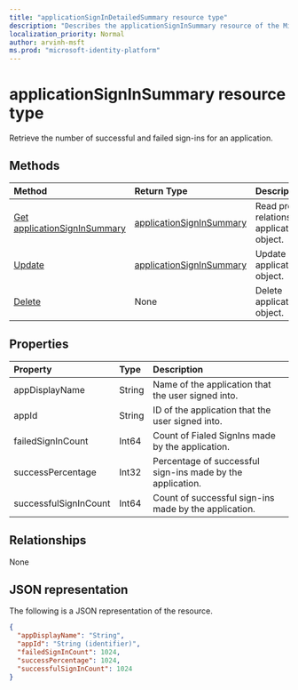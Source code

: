 ```yaml
---
title: "applicationSignInDetailedSummary resource type"
description: "Describes the applicationSignInSummary resource of the Microsoft Graph API"
localization_priority: Normal
author: arvinh-msft
ms.prod: "microsoft-identity-platform"
---
```


# applicationSignInSummary resource type

Retrieve the number of successful and failed sign-ins for an application. 

## Methods

| Method       | Return Type | Description |
|:-------------|:------------|:------------|
| [Get applicationSignInSummary](../api/applicationsigninsummary-get.md) | [applicationSignInSummary](applicationsigninsummary.md) | Read properties and relationships of applicationSignInSummary object. |
| [Update](../api/applicationsigninsummary_update.md) | [applicationSignInSummary](applicationsigninsummary.md) | Update applicationSignInSummary object. |
| [Delete](../api/applicationsigninsummary_delete.md) | None | Delete applicationSignInSummary object. |

## Properties
| Property     | Type        | Description |
|:-------------|:------------|:------------|
|appDisplayName|String|Name of the application that the user signed into.|
|appId|String| 	ID of the application that the user signed into.|
|failedSignInCount|Int64|Count of Fialed SignIns made by the application.|
|successPercentage|Int32|Percentage of successful sign-ins made by the application.|
|successfulSignInCount|Int64|Count of successful sign-ins made by the application.|

## Relationships
None


## JSON representation

The following is a JSON representation of the resource.

<!-- {
  "blockType": "resource",
  "optionalProperties": [

  ],
  "@odata.type": "microsoft.graph.applicationSignInSummary"
}-->

```json
{
  "appDisplayName": "String",
  "appId": "String (identifier)",
  "failedSignInCount": 1024,
  "successPercentage": 1024,
  "successfulSignInCount": 1024
}

```

<!-- uuid: 8fcb5dbc-d5aa-4681-8e31-b001d5168d79
2015-10-25 14:57:30 UTC -->
<!-- {
  "type": "#page.annotation",
  "description": "applicationSignInSummary resource",
  "keywords": "",
  "section": "documentation",
  "tocPath": ""
}-->